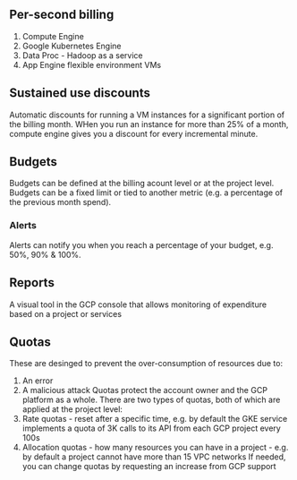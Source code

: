 ## Per-second billing
1. Compute Engine
1. Google Kubernetes Engine
1. Data Proc - Hadoop as a service
1. App Engine flexible environment VMs

## Sustained use discounts
Automatic discounts for running a VM instances for a significant portion of the billing month.
WHen you run an instance for more than 25% of a month, compute engine gives you a discount for every incremental minute.

## Budgets
Budgets can be defined at the billing acount level or at the project level.
Budgets can be a fixed limit or tied to another metric (e.g. a percentage of the previous month spend).
### Alerts
Alerts can notify you when you reach a percentage of your budget, e.g. 50%, 90% & 100%.

## Reports
A visual tool in the GCP console that allows monitoring of expenditure based on a project or services

## Quotas
These are desinged to prevent the over-consumption of resources due to:
1. An error
1. A malicious attack
Quotas protect the account owner and the GCP platform as a whole.
There are two types of quotas, both of which are applied at the project level:
1. Rate quotas - reset after a specific time, e.g. by default the GKE service implements a quota of 3K calls to its API from each GCP project every 100s
1. Allocation quotas - how many resources you can have in a project - e.g. by default a project cannot have more than 15 VPC networks
If needed, you can change quotas by requesting an increase from GCP support